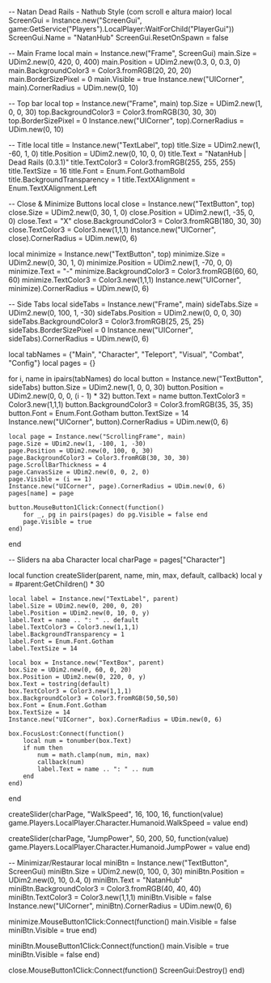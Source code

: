 -- Natan Dead Rails - Nathub Style (com scroll e altura maior)
local ScreenGui = Instance.new("ScreenGui", game:GetService("Players").LocalPlayer:WaitForChild("PlayerGui"))
ScreenGui.Name = "NatanHub"
ScreenGui.ResetOnSpawn = false

-- Main Frame
local main = Instance.new("Frame", ScreenGui)
main.Size = UDim2.new(0, 420, 0, 400)
main.Position = UDim2.new(0.3, 0, 0.3, 0)
main.BackgroundColor3 = Color3.fromRGB(20, 20, 20)
main.BorderSizePixel = 0
main.Visible = true
Instance.new("UICorner", main).CornerRadius = UDim.new(0, 10)

-- Top bar
local top = Instance.new("Frame", main)
top.Size = UDim2.new(1, 0, 0, 30)
top.BackgroundColor3 = Color3.fromRGB(30, 30, 30)
top.BorderSizePixel = 0
Instance.new("UICorner", top).CornerRadius = UDim.new(0, 10)

-- Title
local title = Instance.new("TextLabel", top)
title.Size = UDim2.new(1, -60, 1, 0)
title.Position = UDim2.new(0, 10, 0, 0)
title.Text = "NatanHub | Dead Rails (0.3.1)"
title.TextColor3 = Color3.fromRGB(255, 255, 255)
title.TextSize = 16
title.Font = Enum.Font.GothamBold
title.BackgroundTransparency = 1
title.TextXAlignment = Enum.TextXAlignment.Left

-- Close & Minimize Buttons
local close = Instance.new("TextButton", top)
close.Size = UDim2.new(0, 30, 1, 0)
close.Position = UDim2.new(1, -35, 0, 0)
close.Text = "X"
close.BackgroundColor3 = Color3.fromRGB(180, 30, 30)
close.TextColor3 = Color3.new(1,1,1)
Instance.new("UICorner", close).CornerRadius = UDim.new(0, 6)

local minimize = Instance.new("TextButton", top)
minimize.Size = UDim2.new(0, 30, 1, 0)
minimize.Position = UDim2.new(1, -70, 0, 0)
minimize.Text = "-"
minimize.BackgroundColor3 = Color3.fromRGB(60, 60, 60)
minimize.TextColor3 = Color3.new(1,1,1)
Instance.new("UICorner", minimize).CornerRadius = UDim.new(0, 6)

-- Side Tabs
local sideTabs = Instance.new("Frame", main)
sideTabs.Size = UDim2.new(0, 100, 1, -30)
sideTabs.Position = UDim2.new(0, 0, 0, 30)
sideTabs.BackgroundColor3 = Color3.fromRGB(25, 25, 25)
sideTabs.BorderSizePixel = 0
Instance.new("UICorner", sideTabs).CornerRadius = UDim.new(0, 6)

local tabNames = {"Main", "Character", "Teleport", "Visual", "Combat", "Config"}
local pages = {}

for i, name in ipairs(tabNames) do
	local button = Instance.new("TextButton", sideTabs)
	button.Size = UDim2.new(1, 0, 0, 30)
	button.Position = UDim2.new(0, 0, 0, (i - 1) * 32)
	button.Text = name
	button.TextColor3 = Color3.new(1,1,1)
	button.BackgroundColor3 = Color3.fromRGB(35, 35, 35)
	button.Font = Enum.Font.Gotham
	button.TextSize = 14
	Instance.new("UICorner", button).CornerRadius = UDim.new(0, 6)

	local page = Instance.new("ScrollingFrame", main)
	page.Size = UDim2.new(1, -100, 1, -30)
	page.Position = UDim2.new(0, 100, 0, 30)
	page.BackgroundColor3 = Color3.fromRGB(30, 30, 30)
	page.ScrollBarThickness = 4
	page.CanvasSize = UDim2.new(0, 0, 2, 0)
	page.Visible = (i == 1)
	Instance.new("UICorner", page).CornerRadius = UDim.new(0, 6)
	pages[name] = page

	button.MouseButton1Click:Connect(function()
		for _, pg in pairs(pages) do pg.Visible = false end
		page.Visible = true
	end)
end

-- Sliders na aba Character
local charPage = pages["Character"]

local function createSlider(parent, name, min, max, default, callback)
	local y = #parent:GetChildren() * 30

	local label = Instance.new("TextLabel", parent)
	label.Size = UDim2.new(0, 200, 0, 20)
	label.Position = UDim2.new(0, 10, 0, y)
	label.Text = name .. ": " .. default
	label.TextColor3 = Color3.new(1,1,1)
	label.BackgroundTransparency = 1
	label.Font = Enum.Font.Gotham
	label.TextSize = 14

	local box = Instance.new("TextBox", parent)
	box.Size = UDim2.new(0, 60, 0, 20)
	box.Position = UDim2.new(0, 220, 0, y)
	box.Text = tostring(default)
	box.TextColor3 = Color3.new(1,1,1)
	box.BackgroundColor3 = Color3.fromRGB(50,50,50)
	box.Font = Enum.Font.Gotham
	box.TextSize = 14
	Instance.new("UICorner", box).CornerRadius = UDim.new(0, 6)

	box.FocusLost:Connect(function()
		local num = tonumber(box.Text)
		if num then
			num = math.clamp(num, min, max)
			callback(num)
			label.Text = name .. ": " .. num
		end
	end)
end

createSlider(charPage, "WalkSpeed", 16, 100, 16, function(value)
	game.Players.LocalPlayer.Character.Humanoid.WalkSpeed = value
end)

createSlider(charPage, "JumpPower", 50, 200, 50, function(value)
	game.Players.LocalPlayer.Character.Humanoid.JumpPower = value
end)

-- Minimizar/Restaurar
local miniBtn = Instance.new("TextButton", ScreenGui)
miniBtn.Size = UDim2.new(0, 100, 0, 30)
miniBtn.Position = UDim2.new(0, 10, 0.4, 0)
miniBtn.Text = "NatanHub"
miniBtn.BackgroundColor3 = Color3.fromRGB(40, 40, 40)
miniBtn.TextColor3 = Color3.new(1,1,1)
miniBtn.Visible = false
Instance.new("UICorner", miniBtn).CornerRadius = UDim.new(0, 6)

minimize.MouseButton1Click:Connect(function()
	main.Visible = false
	miniBtn.Visible = true
end)

miniBtn.MouseButton1Click:Connect(function()
	main.Visible = true
	miniBtn.Visible = false
end)

close.MouseButton1Click:Connect(function()
	ScreenGui:Destroy()
end)
